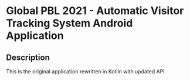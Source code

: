 # Global PBL 2021 - Automatic Visitor Tracking System Android Application

## Description

This is the original application rewritten in Kotlin with updated API.